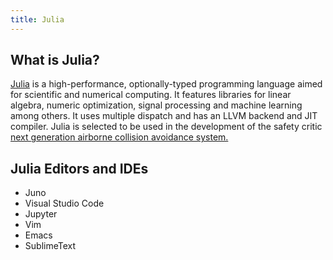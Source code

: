 ```yaml
---
title: Julia
---
```


## What is Julia?

<a href='https://julialang.org' target='_blank' rel='nofollow'>Julia</a> is a 
high-performance, optionally-typed programming language aimed for scientific and numerical computing. It features libraries for linear algebra, numeric optimization, signal processing and machine learning among others. It uses multiple dispatch and has an LLVM backend and JIT compiler.
Julia is selected to be used in the development of the safety critic <a href='https://juliacomputing.com/case-studies/lincoln-labs.html' target='_blank' rel='nofollow'>next generation airborne collision avoidance system.</a> 

## Julia Editors and IDEs

- Juno
- Visual Studio Code
- Jupyter
- Vim
- Emacs
- SublimeText

